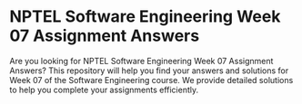 # NPTEL Software Engineering Week 07 Assignment Answers

Are you looking for NPTEL Software Engineering Week 07 Assignment Answers? This repository will help you find your answers and solutions for Week 07 of the Software Engineering course. We provide detailed solutions to help you complete your assignments efficiently.